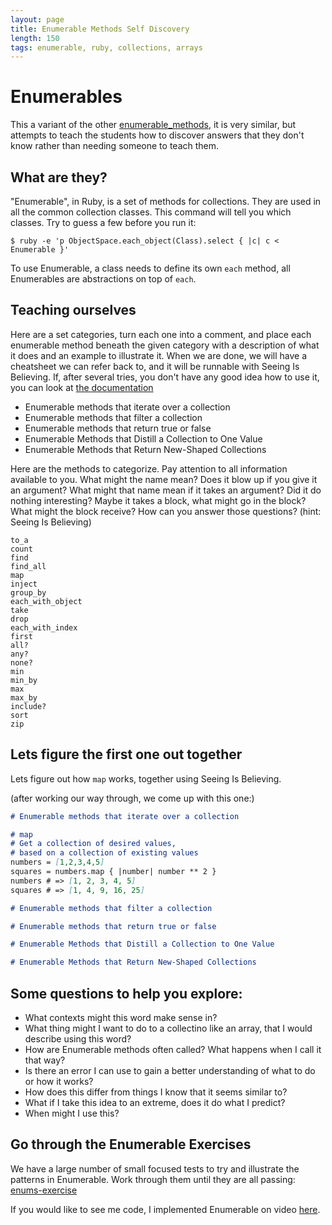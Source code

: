 ```yaml
---
layout: page
title: Enumerable Methods Self Discovery
length: 150
tags: enumerable, ruby, collections, arrays
---
```


# Enumerables

This a variant of the other [enumerable_methods](enumerable_methods.markdown),
it is very similar, but attempts to teach the students how to discover answers
that they don't know rather than needing someone to teach them.

## What are they?

"Enumerable", in Ruby, is a set of methods for collections. They are used in all the common collection classes. This command will tell you which classes. Try to guess a few before you run it:

```
$ ruby -e 'p ObjectSpace.each_object(Class).select { |c| c < Enumerable }'
```

To use Enumerable, a class needs to define its own `each` method, all Enumerables are abstractions on top of `each`.


## Teaching ourselves

Here are a set categories, turn each one into a comment,
and place each enumerable method beneath the given category with a description of what it does and an example to illustrate it.
When we are done, we will have a cheatsheet we can refer back to, and it will be runnable with Seeing Is Believing.
If, after several tries, you don't have any good idea how to use it, you can look at [the documentation](http://ruby-doc.org/core-2.2.2/Enumerable.html)

* Enumerable methods that iterate over a collection
* Enumerable methods that filter a collection
* Enumerable methods that return true or false
* Enumerable Methods that Distill a Collection to One Value
* Enumerable Methods that Return New-Shaped Collections

Here are the methods to categorize. Pay attention to all information available to you.
What might the name mean? Does it blow up if you give it an argument? What might that name mean if it takes an argument?
Did it do nothing interesting? Maybe it takes a block, what might go in the block? What might the block receive?
How can you answer those questions? (hint: Seeing Is Believing)

```
to_a
count
find
find_all
map
inject
group_by
each_with_object
take
drop
each_with_index
first
all?
any?
none?
min
min_by
max
max_by
include?
sort
zip
```


## Lets figure the first one out together

Lets figure out how `map` works, together using Seeing Is Believing.

(after working our way through, we come up with this one:)

```markdown
# Enumerable methods that iterate over a collection

# map
# Get a collection of desired values,
# based on a collection of existing values
numbers = [1,2,3,4,5]
squares = numbers.map { |number| number ** 2 }
numbers # => [1, 2, 3, 4, 5]
squares # => [1, 4, 9, 16, 25]

# Enumerable methods that filter a collection

# Enumerable methods that return true or false

# Enumerable Methods that Distill a Collection to One Value

# Enumerable Methods that Return New-Shaped Collections
```


## Some questions to help you explore:

* What contexts might this word make sense in?
* What thing might I want to do to a collectino like an array, that I would describe using this word?
* How are Enumerable methods often called? What happens when I call it that way?
* Is there an error I can use to gain a better understanding of what to do or how it works?
* How does this differ from things I know that it seems similar to?
* What if I take this idea to an extreme, does it do what I predict?
* When might I use this?

## Go through the Enumerable Exercises

We have a large number of small focused tests to try and illustrate the patterns in Enumerable.
Work through them until they are all passing: [enums-exercise](https://github.com/JumpstartLab/enums-exercises)

If you would like to see me code, I implemented Enumerable on video [here](https://vimeo.com/133626457).
